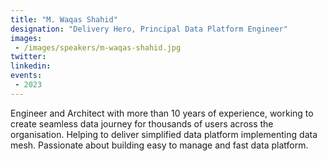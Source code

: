 ```yaml
---
title: "M. Waqas Shahid"
designation: "Delivery Hero, Principal Data Platform Engineer"
images:
 - /images/speakers/m-waqas-shahid.jpg
twitter: 
linkedin: 
events:
 - 2023
---
```


Engineer and Architect with more than 10 years of experience, working to create seamless data journey for thousands of users across the organisation. Helping to deliver simplified data platform implementing data mesh. Passionate about building easy to manage and fast data platform.
